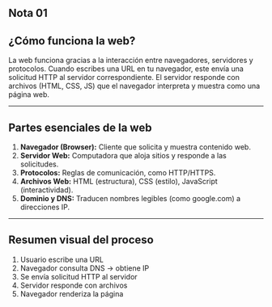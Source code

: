## Nota 01
## ¿Cómo funciona la web?

La web funciona gracias a la interacción entre navegadores, servidores y protocolos. Cuando escribes una URL en tu navegador, este envía una solicitud HTTP al servidor correspondiente. El servidor responde con archivos (HTML, CSS, JS) que el navegador interpreta y muestra como una página web.

---

## Partes esenciales de la web

1. **Navegador (Browser):** Cliente que solicita y muestra contenido web.
2. **Servidor Web:** Computadora que aloja sitios y responde a las solicitudes.
3. **Protocolos:** Reglas de comunicación, como HTTP/HTTPS.
4. **Archivos Web:** HTML (estructura), CSS (estilo), JavaScript (interactividad).
5. **Dominio y DNS:** Traducen nombres legibles (como google.com) a direcciones IP.

---

## Resumen visual del proceso

1. Usuario escribe una URL  
2. Navegador consulta DNS → obtiene IP  
3. Se envía solicitud HTTP al servidor  
4. Servidor responde con archivos  
5. Navegador renderiza la página